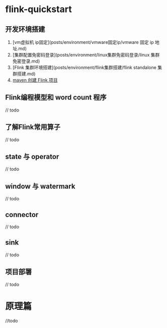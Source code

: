# flink-quickstart

## 开发环境搭建
1. [vm虚拟机 ip固定](posts/environment/vmware固定ip/vmware 固定 ip 地址.md)
2. [集群配置免密码登录](posts/environment/linux集群免密码登录/linux 集群免密登录.md)
3. [Flink 集群环境搭建](posts/environment/flink集群搭建/flink standalone 集群搭建.md)
4. [maven 创建 Flink 项目](posts/environment/flink-quickstart/flink-quickstart.md) 

## Flink编程模型和 word count 程序
// todo

## 了解Flink常用算子
// todo

## state 与 operator
// todo

## window 与 watermark
// todo

## connector
// todo

## sink
// todo

## 项目部署
// todo

# 原理篇
//todo 

